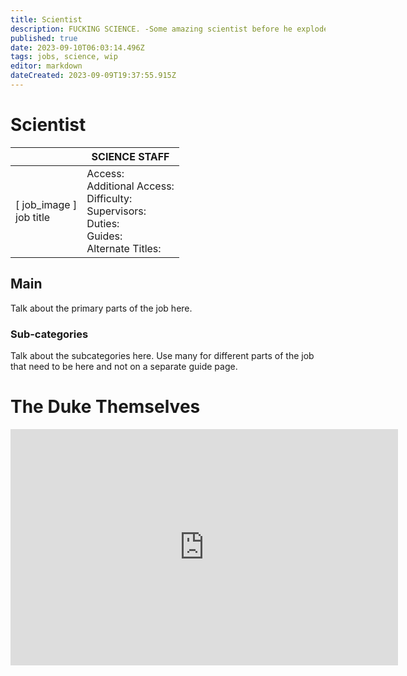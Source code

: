 ```yaml
---
title: Scientist
description: FUCKING SCIENCE. -Some amazing scientist before he exploded
published: true
date: 2023-09-10T06:03:14.496Z
tags: jobs, science, wip
editor: markdown
dateCreated: 2023-09-09T19:37:55.915Z
---
```


# Scientist

|                             | SCIENCE STAFF                                                                                  |
|-----------------------------|----------------------------------------------------------------------------------------------|
| \[ job_image ]<br>job title | Access:<br>Additional Access:<br>Difficulty:<br>Supervisors:<br>Duties:<br>Guides:<br>Alternate Titles: |

## Main 
Talk about the primary parts of the job here.


### Sub-categories
Talk about the subcategories here. Use many for different parts of the job that need to be here and not on a separate guide page.

# The Duke Themselves
<iframe src="https://player.twitch.tv/?channel=thedukeofook&parent=wiki.monkestation.com" frameborder="0" allowfullscreen="true" scrolling="no" height="378" width="620"></iframe>